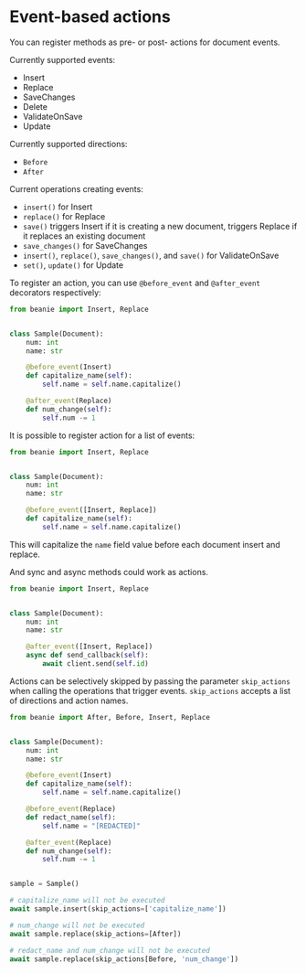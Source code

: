 # Event-based actions

You can register methods as pre- or post- actions for document events.

Currently supported events:

- Insert
- Replace
- SaveChanges
- Delete
- ValidateOnSave
- Update

Currently supported directions:

- `Before`
- `After`

Current operations creating events:

- `insert()` for Insert
- `replace()` for Replace
- `save()` triggers Insert if it is creating a new document, triggers Replace if it replaces an existing document
- `save_changes()` for SaveChanges
- `insert()`, `replace()`, `save_changes()`, and `save()` for ValidateOnSave
- `set()`, `update()` for Update

To register an action, you can use `@before_event` and `@after_event` decorators respectively:

```python
from beanie import Insert, Replace


class Sample(Document):
    num: int
    name: str

    @before_event(Insert)
    def capitalize_name(self):
        self.name = self.name.capitalize()

    @after_event(Replace)
    def num_change(self):
        self.num -= 1
```

It is possible to register action for a list of events:

```python
from beanie import Insert, Replace


class Sample(Document):
    num: int
    name: str

    @before_event([Insert, Replace])
    def capitalize_name(self):
        self.name = self.name.capitalize()
```

This will capitalize the `name` field value before each document insert and replace.

And sync and async methods could work as actions.

```python
from beanie import Insert, Replace


class Sample(Document):
    num: int
    name: str

    @after_event([Insert, Replace])
    async def send_callback(self):
        await client.send(self.id)
```

Actions can be selectively skipped by passing the parameter `skip_actions` when calling
the operations that trigger events. `skip_actions` accepts a list of directions and action names.

```python
from beanie import After, Before, Insert, Replace


class Sample(Document):
    num: int
    name: str

    @before_event(Insert)
    def capitalize_name(self):
        self.name = self.name.capitalize()

    @before_event(Replace)
    def redact_name(self):
        self.name = "[REDACTED]"

    @after_event(Replace)
    def num_change(self):
        self.num -= 1


sample = Sample()

# capitalize_name will not be executed
await sample.insert(skip_actions=['capitalize_name'])

# num_change will not be executed
await sample.replace(skip_actions=[After])

# redact_name and num_change will not be executed
await sample.replace(skip_actions[Before, 'num_change'])
```
